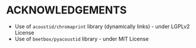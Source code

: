 # ACKNOWLEDGEMENTS

* Use of `acoustid/chromaprint` library (dynamically links) - under LGPLv2 License 
* Use of `beetbox/pyacoustid` library - under MIT License
